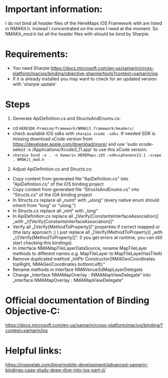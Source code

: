 # Important information:
I do not bind all header files of the HereMaps iOS Framework with are listed in NMAKit.h. Instead I concentrated on the ones I need at the moment. 
So NMAKit_mod.h list all the header files with should be bind by Sharpie.

# Requirements:
- You need Sharpie https://docs.microsoft.com/en-us/xamarin/cross-platform/macios/binding/objective-sharpie/tools?context=xamarin/ios
- If it is already installed you may want to check for an updated version with 'sharpie update'

# Steps
1. Generate ApiDefinition.cs and StructsAndEnums.cs:
- cd `HERESDK-Premium/framework/NMAKit.framework/Headers/`
- check available iOS sdks with `sharpie xcode -sdks`. If needed SDK is missing download xCode version from https://developer.apple.com/download/more/ and use 'sudo xcode-select -s /Applications/Xcode3_11.app' to use this xCode version.
- `sharpie bind -o . -n Xamarin.HEREMaps.iOS —sdk=iphoneos13.1 -scope . NMAKit_mod.h`

2. Adjust ApiDefinition.cs and Structs.cs:
- Copy content from generated file "ApiDefinition.cs" into "ApiDefinition.cs" of the iOS binding project
- Copy content from generated file "StructsAndEnums.cs" into "Structs.cs" of the iOA binding project
- In Structs.cs replace all „nuint“ with „ulong“ (every native enum should inherit from “long” or “ulong.”)
- In Structs.cs replace all „nint“ with „long“
- In ApiDefinition.cs replace all „[Verify(ConstantsInterfaceAssociation)] „with „//[Verify(ConstantsInterfaceAssociation)]“
- Verify all „[Verify(MethodToProperty)]“ properties if correct mapped or (the lazy approach ;) ) just replace all „[Verify(MethodToProperty)] „with „//[Verify(MethodToProperty)]“. (I you get errors at runtime, you can still start checking this bindings)
- In interface NMAMapTileLayerDataSource, rename MapTileLayer methods to different names e.g. MapTileLayer to MapTileLayerHasTileAt
- Remove duplicated method „IntPtr Constructor(NMAGeoCoordinates topRight, NMAGeoCoordinates bottomLeft);“
- Rename methods in interface NMAVenue3dMapLayerDelegate
- Change „interface NMAMapOverlay : INMAMapViewDelegate“ into „interface NMAMapOverlay : NMAMapViewDelegate“

# Official documentation of Binding Objective-C:
https://docs.microsoft.com/en-us/xamarin/cross-platform/macios/binding/?context=xamarin/ios

# Helpful links:
https://insanelab.com/blog/mobile-development/advanced-xamarin-bindings-case-study-deep-dive-into-ios-part-ii/